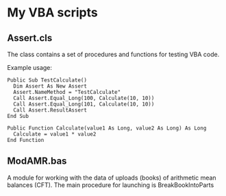 # My VBA scripts

## Assert.cls

The class contains a set of procedures and functions for testing VBA code.

Example usage:

```vbnet
Public Sub TestCalculate()
  Dim Assert As New Assert
  Assert.NameMethod = "TestCalculate"
  Call Assert.Equal_Long(100, Calculate(10, 10))
  Call Assert.Equal_Long(101, Calculate(10, 10))
  Call Assert.ResultAssert
End Sub

Public Function Calculate(value1 As Long, value2 As Long) As Long
  Calculate = value1 * value2
End Function
```

## ModAMR.bas

A module for working with the data of uploads (books) of arithmetic mean balances (CFT).
The main procedure for launching is BreakBookIntoParts
